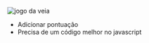 ![jogo da veia](http://i.imgur.com/h60sc5V.png)

* Adicionar pontuação
* Precisa de um código melhor no javascript
